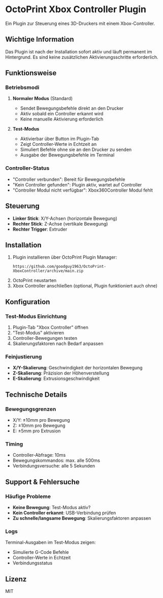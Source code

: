 # OctoPrint Xbox Controller Plugin

Ein Plugin zur Steuerung eines 3D-Druckers mit einem Xbox-Controller.

## Wichtige Information
Das Plugin ist nach der Installation sofort aktiv und läuft permanent im Hintergrund. Es sind keine zusätzlichen Aktivierungsschritte erforderlich.

## Funktionsweise

### Betriebsmodi
1. **Normaler Modus** (Standard)
   - Sendet Bewegungsbefehle direkt an den Drucker
   - Aktiv sobald ein Controller erkannt wird
   - Keine manuelle Aktivierung erforderlich

2. **Test-Modus**
   - Aktivierbar über Button im Plugin-Tab
   - Zeigt Controller-Werte in Echtzeit an
   - Simuliert Befehle ohne sie an den Drucker zu senden
   - Ausgabe der Bewegungsbefehle im Terminal

### Controller-Status
- "Controller verbunden": Bereit für Bewegungsbefehle
- "Kein Controller gefunden": Plugin aktiv, wartet auf Controller
- "Controller Modul nicht verfügbar": Xbox360Controller Modul fehlt

## Steuerung
- **Linker Stick**: X/Y-Achsen (horizontale Bewegung)
- **Rechter Stick**: Z-Achse (vertikale Bewegung)
- **Rechter Trigger**: Extruder

## Installation

1. Plugin installieren über OctoPrint Plugin Manager:
   ```
   https://github.com/goodguy1963/OctoPrint-XboxController/archive/main.zip
   ```
2. OctoPrint neustarten
3. Xbox Controller anschließen (optional, Plugin funktioniert auch ohne)

## Konfiguration

### Test-Modus Einrichtung
1. Plugin-Tab "Xbox Controller" öffnen
2. "Test-Modus" aktivieren
3. Controller-Bewegungen testen
4. Skalierungsfaktoren nach Bedarf anpassen

### Feinjustierung
- **X/Y-Skalierung**: Geschwindigkeit der horizontalen Bewegung
- **Z-Skalierung**: Präzision der Höhenverstellung
- **E-Skalierung**: Extrusionsgeschwindigkeit

## Technische Details

### Bewegungsgrenzen
- X/Y: ±10mm pro Bewegung
- Z: ±10mm pro Bewegung
- E: ±5mm pro Extrusion

### Timing
- Controller-Abfrage: 10ms
- Bewegungskommandos: max. alle 500ms
- Verbindungsversuche: alle 5 Sekunden

## Support & Fehlersuche

### Häufige Probleme
- **Keine Bewegung**: Test-Modus aktiv?
- **Kein Controller erkannt**: USB-Verbindung prüfen
- **Zu schnelle/langsame Bewegung**: Skalierungsfaktoren anpassen

### Logs
Terminal-Ausgaben im Test-Modus zeigen:
- Simulierte G-Code Befehle
- Controller-Werte in Echtzeit
- Verbindungsstatus

## Lizenz
MIT
